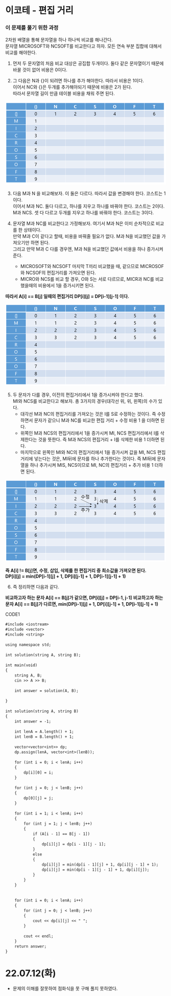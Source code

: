 #  이코테 - 편집 거리

### 이 문제를 풀기 위한 과정
2차원 배열을 통해 문자열을 하나 하나씩 비교를 해나간다.  
문자열 MICROSOFT와 NCSOFT를 비교한다고 하자. 모든 연속 부분 집합에 대해서 비교를 해야한다.  

1. 먼저 두 문자열의 처음 비교 대상은 공집합 두개이다. 둘다 같은 문자열이기 때문에 바꿀 것이 없어 비용은 0이다.  

2. 그 다음은 N과 {}이 되려면 하나를 추가 해야한다. 따라서 비용은 1이다.  
이어서 NC와 {}은 두개를 추가해야되기 때문에 비용은 2가 된다.  
따라서 문자열 길이 만큼 테이블 비용을 채워 주면 된다.  

![](https://github.com/gkgkfndudals/TIL/blob/master/Algorithm/img/img_20220713_EditDistance1.PNG)

3. 다음 M과 N 을 비교해보자. 이 둘은 다르다. 따라서 값을 변경해야 한다. 코스트는 1이다.    
이어서 M과 NC. 둘다 다르고, 하나를 지우고 하나를 바꿔야 한다. 코스트는 2이다.  
M과 NCS. 셋 다 다르고 두개를 지우고 하나를 바꿔야 한다. 코스트는 3이다.

4. 문자열 M과 NC를 비교한다고 가정해보자. 여기서 M과 N은 이미 순차적으로 비교를 한 상태이다.  
만약 M과 C이 같다고 할때, 비용을 바꿔줄 필요가 없다. M과 N을 비교했던 값을 가져오기만 하면 된다.  
그리고 만약 M과 C 다를 경우엔, M과 N을 비교했던 값에서 비용을 하나 증가시켜 준다.  
    + MICROSOFT와 NCSOFT 마지막 T끼리 비교했을 때, 같으므로 MICROSOF와 NCSOF의 편집거리를 가져오면 된다.  
    + MICRO와 NCS를 비교 할 경우, O와 S는 서로 다르므로, MICR과 NC를 비교했을때의 비용에서 1을 증가시키면 된다.  

**따라서 A[i] == B[j] 일때의 편집거리 DP[i][j] = DP[i-1][j-1] 이다.**  

![](https://github.com/gkgkfndudals/TIL/blob/master/Algorithm/img/img_20220713_EditDistance2.PNG)

5. 두 문자가 다를 경우, 이전의 편집거리에서 1을 증가시켜야 한다고 했다.  
MI와 NCS를 비교한다고 해보자. 총 3가지의 경우(대각선 위, 위, 왼쪽)의 수가 있다.  
    + 대각선 M과 NC의 편집거리를 가져오는 것은 I를 S로 수정하는 것이다. 즉 수정하면서 문자가 같으니 M과 NC를 비교한 편집 거리 + 수정 비용 1 을 더하면 된다.  
    + 위쪽인 M과 NCS의 편집거리에서 1을 증가시켜 MI, NCS 편집거리에서 I를 삭제한다는 것을 뜻한다. 즉 M과 NCS의 편집거리 + I를 삭제한 비용 1 더하면 된다.  
    + 마지막으로 왼쪽인 MI와 NC의 편집거리에서 1을 증가시켜 값을 MI, NCS 편집거리에 넣는다는 것은, MI뒤에 문자를 하나 추가한다는 것이다. 즉 MI뒤에 문자열을 하나 추가시켜 MIS, NCS이므로 MI, NC의 편집거리 + 추가 비용 1 더하면 된다.  

![](https://github.com/gkgkfndudals/TIL/blob/master/Algorithm/img/img_20220713_EditDistance3.PNG)

**즉 A[i] != B[j]면, 수정, 삽입, 삭제를 한 편집거리 중 최소값을 가져오면 된다.**    
**DP[i][j] = min(DP[i-1][j] + 1, DP[i][j-1] + 1, DP[i-1][j-1] + 1)**

6. 즉 정리하면 다음과 같다.  

**비교하고자 하는 문자 A[i] == B[j]가 같으면, DP[i][j] = DP[i-1, j-1]**
**비교하고자 하는 문자 A[i] == B[j]가 다르면, min(DP[i-1][j] + 1, DP[i][j-1] + 1, DP[i-1][j-1] + 1)**

CODE1

    #include <iostream>
    #include <vector>
    #include <string>

    using namespace std;

    int solution(string A, string B);

    int main(void)
    {
        string A, B;
        cin >> A >> B;

        int answer = solution(A, B);

    }

    int solution(string A, string B)
    {
        int answer = -1;

        int lenA = A.length() + 1;
        int lenB = B.length() + 1;

        vector<vector<int>> dp;
        dp.assign(lenA, vector<int>(lenB));
        
        for (int i = 0; i < lenA; i++)
        {
            dp[i][0] = i;
        }

        for (int j = 0; j < lenB; j++)
        {
            dp[0][j] = j;
        }

        for (int i = 1; i < lenA; i++)
        {
            for (int j = 1; j < lenB; j++)
            {
                if (A[i - 1] == B[j - 1])
                {
                    dp[i][j] = dp[i - 1][j - 1];
                }
                else
                {
                    dp[i][j] = min(dp[i - 1][j] + 1, dp[i][j - 1] + 1);
                    dp[i][j] = min(dp[i - 1][j - 1] + 1, dp[i][j]);
                }
            }
        }


        for (int i = 0; i < lenA; i++)
        {
            for (int j = 0; j < lenB; j++)
            {
                cout << dp[i][j] << " ";
            }

            cout << endl;
        }
        return answer;
    }

# 22.07.12(화)
* 문제의 이해를 잘못하여 점화식을 못 구해 풀지 못하였다.